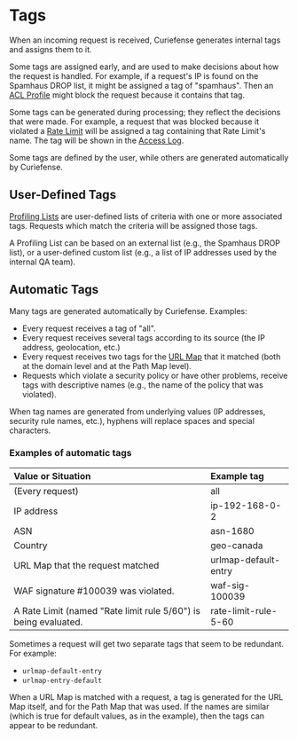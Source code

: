 # Tags

When an incoming request is received, Curiefense generates internal tags and assigns them to it. 

Some tags are assigned early, and are used to make decisions about how the request is handled. For example, if a request's IP is found on the Spamhaus DROP list, it might be assigned a tag of "spamhaus". Then an [ACL Profile](../settings/policies-rules/acl-policies.md) might block the request because it contains that tag.

Some tags can be generated during processing; they reflect the decisions that were made. For example, a request that was blocked because it violated a [Rate Limit](../settings/policies-rules/rate-limits.md) will be assigned a tag containing that Rate Limit's name. The tag will be shown in the [Access Log](../analytics/access-log.md).

Some tags are defined by the user, while others are generated automatically by Curiefense.

## User-Defined Tags

[Profiling Lists](../settings/policies-rules/tag-rules.md) are user-defined lists of criteria with one or more associated tags. Requests which match the criteria will be assigned those tags. 

A Profiling List can be based on an external list \(e.g., the Spamhaus DROP list\), or a user-defined custom list \(e.g., a list of IP addresses used by the internal QA team\). 

## Automatic Tags

Many tags are generated automatically by Curiefense. Examples:

* Every request receives a tag of "all".
* Every request receives several tags according to its source \(the IP address, geolocation, etc.\)
* Every request receives two tags for the [URL Map](../settings/policies-rules/url-maps.md) that it matched \(both at the domain level and at the Path Map level\).
* Requests which violate a security policy or have other problems, receive tags with descriptive names \(e.g., the name of the policy that was violated\).

When tag names are generated from underlying values \(IP addresses, security rule names, etc.\), hyphens will replace spaces and special characters.

### Examples of automatic tags

| Value or Situation | Example tag |
| :--- | :--- |
| \(Every request\) | all |
| IP address | ip-192-168-0-2 |
| ASN | asn-1680 |
| Country | geo-canada |
| URL Map that the request matched | urlmap-default-entry |
| WAF signature \#100039 was violated. | waf-sig-100039 |
| A Rate Limit \(named "Rate limit rule 5/60"\) is being evaluated. | rate-limit-rule-5-60 |

Sometimes a request will get two separate tags that seem to be redundant. For example:

* `urlmap-default-entry`
* `urlmap-entry-default`

When a URL Map is matched with a request, a tag is generated for the URL Map itself, and for the Path Map that was used. If the names are similar \(which is true for default values, as in the example\), then the tags can appear to be redundant.

